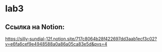 # lab3
## Ссылка на Notion: 
https://silly-sundial-12f.notion.site/717c8064b28f422697dd3aab1ecf3c02?v=e6fa6cef9e4948588a0a86a05ca83e5d&pvs=4